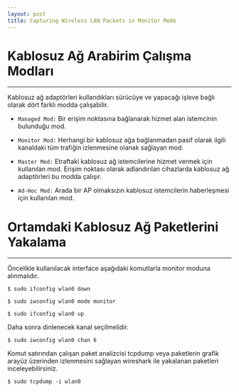 ```yaml
---
layout: post
title: Capturing Wireless LAN Packets in Monitor Mode 
---
```

 

# Kablosuz Ağ Arabirim Çalışma Modları
<hr />
Kablosuz ağ adaptörleri kullandıkları sürücüye ve yapacağı işleve bağlı olarak  dört farklı modda çalışabilir.

 - `Managed Mod:` Bir erişim noktasına bağlanarak hizmet alan istemcinin bulunduğu mod.

  - `Monitor Mod:` Herhangi bir kablosuz ağa bağlanmadan pasif olarak ilgili kanaldaki tüm trafiğin izlenmesine olanak sağlayan mod. 

  - `Master Mod:` Etraftaki kablosuz ağ istemcilerine hizmet vermek için kullanılan mod. Erişim noktası olarak adlandırılan cihazlarda kablosuz ağ adaptörleri bu modda çalışır.

 - `Ad-Hoc Mod:` Arada bir AP olmaksızın kablosuz istemcilerin haberleşmesi için kullanılan mod.

# Ortamdaki Kablosuz Ağ Paketlerini Yakalama
<hr />
Öncelikle kullanılacak interface aşağıdaki komutlarla monitor moduna alınmalıdır.

	$ sudo ifconfig wlan0 down

	$ sudo iwconfig wlan0 mode monitor

	$ sudo ifconfig wlan0 up

Daha sonra dinlenecek kanal seçilmelidir.

	$ sudo iwconfig wlan0 chan 6

Komut satırından çalışan paket analizcisi tcpdump veya paketlerin grafik arayüz üzerinden izlenmesini sağlayan wireshark ile yakalanan paketleri inceleyebilirsiniz.

	$ sudo tcpdump -i wlan0

